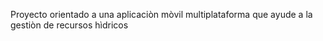 Proyecto orientado a una aplicaciòn mòvil multiplataforma que ayude a la gestiòn de recursos hìdricos
